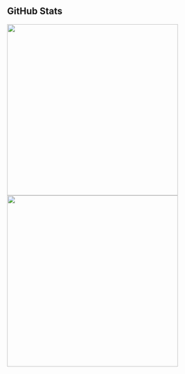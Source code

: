 ## GitHub Stats

<p align="left">
  <a href="https://github.com/aronsinkie">
    <img width="400px" src="https://github-readme-stats-eight-theta.vercel.app/api?username=aronsinkie&show_icons=true&theme=react&include_all_commits=true&count_private=true&hide_border=true&bg_color=060B0D"/>
    <img width="400px" src="https://github-readme-streak-stats.herokuapp.com/?user=degagawolde&theme=black-ice&hide_border=true&stroke=0000&background=060B0D">
  </a>
